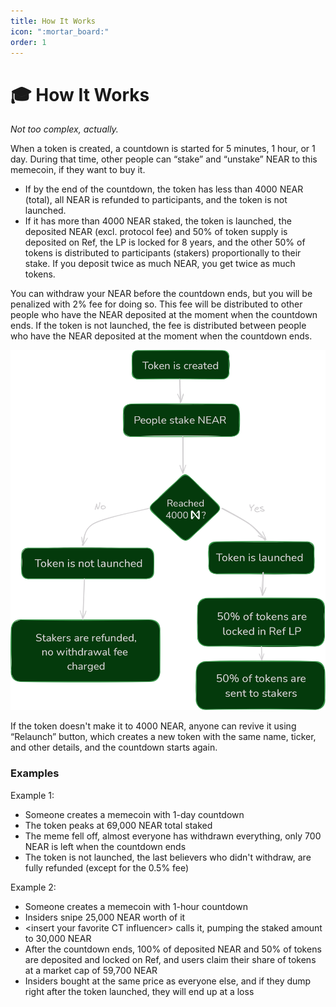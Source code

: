 ```yaml
---
title: How It Works
icon: ":mortar_board:"
order: 1
---
```


# 🎓 How It Works

*Not too complex, actually.*

When a token is created, a countdown is started for 5 minutes, 1 hour, or 1 day. During that time, other people can “stake” and “unstake” NEAR to this memecoin, if they want to buy it.

* If by the end of the countdown, the token has less than 4000 NEAR (total), all NEAR is refunded to participants, and the token is not launched.
* If it has more than 4000 NEAR staked, the token is launched, the deposited NEAR (excl. protocol fee) and 50% of token supply is deposited on Ref, the LP is locked for 8 years, and the other 50% of tokens is distributed to participants (stakers) proportionally to their stake. If you deposit twice as much NEAR, you get twice as much tokens.

You can withdraw your NEAR before the countdown ends, but you will be penalized with 2% fee for doing so. This fee will be distributed to other people who have the NEAR deposited at the moment when the countdown ends. If the token is not launched, the fee is distributed between people who have the NEAR deposited at the moment when the countdown ends.

![](/assets/how-it-works.webp)

If the token doesn't make it to 4000 NEAR, anyone can revive it using “Relaunch” button, which creates a new token with the same name, ticker, and other details, and the countdown starts again.

### Examples

Example 1:

* Someone creates a memecoin with 1-day countdown
* The token peaks at 69,000 NEAR total staked
* The meme fell off, almost everyone has withdrawn everything, only 700 NEAR is left when the countdown ends
* The token is not launched, the last believers who didn't withdraw, are fully refunded (except for the 0.5% fee)

Example 2:

* Someone creates a memecoin with 1-hour countdown
* Insiders snipe 25,000 NEAR worth of it
* \<insert your favorite CT influencer> calls it, pumping the staked amount to 30,000 NEAR
* After the countdown ends, 100% of deposited NEAR and 50% of tokens are deposited and locked on Ref, and users claim their share of tokens at a market cap of 59,700 NEAR
* Insiders bought at the same price as everyone else, and if they dump right after the token launched, they will end up at a loss

